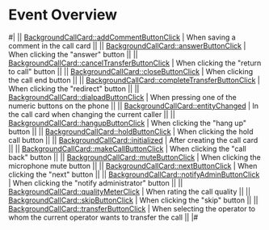 # Event Overview

#| 
|| [BackgroundCallCard::addCommentButtonClick](add-comment-button-click.md) | When saving a comment in the call card ||
|| [BackgroundCallCard::answerButtonClick](answer-button-click.md) | When clicking the "answer" button ||
|| [BackgroundCallCard::cancelTransferButtonClick](cancel-transfer-button-click.md) | When clicking the "return to call" button ||
|| [BackgroundCallCard::closeButtonClick](close-button-click.md) | When clicking the call end button ||
|| [BackgroundCallCard::completeTransferButtonClick](complete-transfer-button-click.md) | When clicking the "redirect" button ||
|| [BackgroundCallCard::dialpadButtonClick](dialpad-button-click.md) | When pressing one of the numeric buttons on the phone ||
|| [BackgroundCallCard::entityChanged](entity-changed.md) | In the call card when changing the current caller ||
|| [BackgroundCallCard::hangupButtonClick](hang-up-button-click.md) | When clicking the "hang up" button ||
|| [BackgroundCallCard::holdButtonClick](hold-button-click.md) | When clicking the hold call button ||
|| [BackgroundCallCard::initialized](initialized.md) | After creating the call card ||
|| [BackgroundCallCard::makeCallButtonClick](make-call-button-click.md) | When clicking the "call back" button ||
|| [BackgroundCallCard::muteButtonClick](mute-button-click.md) | When clicking the microphone mute button ||
|| [BackgroundCallCard::nextButtonClick](next-button-click.md) | When clicking the "next" button ||
|| [BackgroundCallCard::notifyAdminButtonClick](notify-admin-button-click.md) | When clicking the "notify administrator" button ||
|| [BackgroundCallCard::qualityMeterClick](quality-meter-click.md) | When rating the call quality ||
|| [BackgroundCallCard::skipButtonClick](skip-button-click.md) | When clicking the "skip" button ||
|| [BackgroundCallCard::transferButtonClick](transfer-button-click.md) | When selecting the operator to whom the current operator wants to transfer the call ||
|#